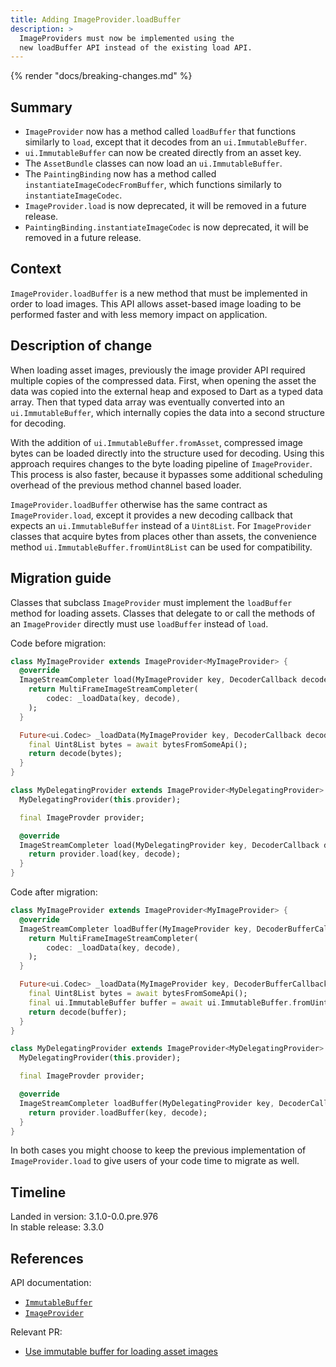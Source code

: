 ```yaml
---
title: Adding ImageProvider.loadBuffer
description: >
  ImageProviders must now be implemented using the
  new loadBuffer API instead of the existing load API.
---
```


{% render "docs/breaking-changes.md" %}

## Summary

* `ImageProvider` now has a method called `loadBuffer` that functions
   similarly to `load`, except that it decodes from an `ui.ImmutableBuffer`.
* `ui.ImmutableBuffer` can now be created directly from an asset key.
* The `AssetBundle` classes can now load an `ui.ImmutableBuffer`.
* The `PaintingBinding` now has a method called
  `instantiateImageCodecFromBuffer`, which functions similarly to
  `instantiateImageCodec`.
* `ImageProvider.load` is now deprecated, it will be removed in a future
   release.
* `PaintingBinding.instantiateImageCodec` is now deprecated, it will be removed
   in a future release.

## Context

`ImageProvider.loadBuffer` is a new method that must be implemented in order to
load images. This API allows asset-based image loading to be performed faster
and with less memory impact on application.

## Description of change

When loading asset images, previously the image provider API required multiple
copies of the compressed data. First, when opening the asset the data was
copied into the external heap and exposed to Dart as a typed data array. Then
that typed data array was eventually converted into an `ui.ImmutableBuffer`,
which internally copies the data into a second structure for decoding.

With the addition of `ui.ImmutableBuffer.fromAsset`, compressed image bytes can
be loaded directly into the structure used for decoding. Using this approach
requires changes to the byte loading pipeline of `ImageProvider`. This process
is also faster, because it bypasses some additional scheduling overhead of the
previous method channel based loader.

`ImageProvider.loadBuffer` otherwise has the same contract as
`ImageProvider.load`, except it provides a new decoding callback that expects
an `ui.ImmutableBuffer` instead of a `Uint8List`. For `ImageProvider` classes
that acquire bytes from places other than assets, the convenience method
`ui.ImmutableBuffer.fromUint8List` can be used for compatibility.

## Migration guide

Classes that subclass `ImageProvider` must implement the `loadBuffer` method for
loading assets. Classes that delegate to or call the methods of an
`ImageProvider` directly must use `loadBuffer` instead of `load`.

Code before migration:

```dart
class MyImageProvider extends ImageProvider<MyImageProvider> {
  @override
  ImageStreamCompleter load(MyImageProvider key, DecoderCallback decode) {
    return MultiFrameImageStreamCompleter(
        codec: _loadData(key, decode),
    );
  }

  Future<ui.Codec> _loadData(MyImageProvider key, DecoderCallback decode) async {
    final Uint8List bytes = await bytesFromSomeApi();
    return decode(bytes);
  }
}

class MyDelegatingProvider extends ImageProvider<MyDelegatingProvider> {
  MyDelegatingProvider(this.provider);

  final ImageProvder provider;

  @override
  ImageStreamCompleter load(MyDelegatingProvider key, DecoderCallback decode) {
    return provider.load(key, decode);
  }
}
```

Code after migration:

```dart
class MyImageProvider extends ImageProvider<MyImageProvider> {
  @override
  ImageStreamCompleter loadBuffer(MyImageProvider key, DecoderBufferCallback decode) {
    return MultiFrameImageStreamCompleter(
        codec: _loadData(key, decode),
    );
  }

  Future<ui.Codec> _loadData(MyImageProvider key, DecoderBufferCallback decode) async {
    final Uint8List bytes = await bytesFromSomeApi();
    final ui.ImmutableBuffer buffer = await ui.ImmutableBuffer.fromUint8List(bytes);
    return decode(buffer);
  }
}

class MyDelegatingProvider extends ImageProvider<MyDelegatingProvider> {
  MyDelegatingProvider(this.provider);

  final ImageProvder provider;

  @override
  ImageStreamCompleter loadBuffer(MyDelegatingProvider key, DecoderCallback decode) {
    return provider.loadBuffer(key, decode);
  }
}
```

In both cases you might choose to keep the
previous implementation of `ImageProvider.load`
to give users of your code time to migrate as well.

## Timeline

Landed in version: 3.1.0-0.0.pre.976<br>
In stable release: 3.3.0

## References

API documentation:

* [`ImmutableBuffer`]({{site.api}}/flutter/dart-ui/ImmutableBuffer-class.html)
* [`ImageProvider`]({{site.api}}/flutter/painting/ImageProvider-class.html)

Relevant PR:

* [Use immutable buffer for loading asset images]({{site.repo.flutter}}/pull/103496)
